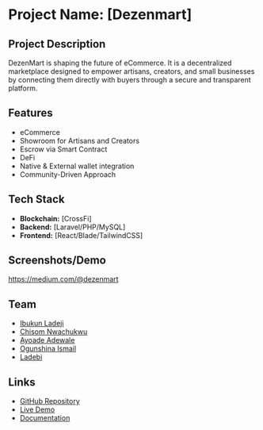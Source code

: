 
# Project Name: [Dezenmart]

## Project Description
DezenMart is shaping the future of eCommerce. It is a decentralized marketplace designed to empower artisans, creators, and small businesses by connecting them directly with buyers through a secure and transparent platform.

## Features
- eCommerce
- Showroom for Artisans and Creators
- Escrow via Smart Contract
- DeFi
- Native & External wallet integration
- Community-Driven Approach

## Tech Stack
- **Blockchain:** [CrossFi]
- **Backend:** [Laravel/PHP/MySQL]
- **Frontend:** [React/Blade/TailwindCSS]

## Screenshots/Demo
https://medium.com/@dezenmart

## Team
- [Ibukun Ladeji](https://www.linkedin.com/in/ibukun-ladeji-6228209b)
- [Chisom Nwachukwu](https://chisomsamson.me)
- [Ayoade Adewale](https://www.linkedin.com/in/ayoade-adewale-a7b494246/)
- [Ogunshina Ismail](https://github.com/ogunshinaismail)
- [Ladebi](https://www.linkedin.com/in/ladebbie)

## Links
- [GitHub Repository](https://github.com/cnsair/dezenmart)
- [Live Demo](#)
- [Documentation](#)
